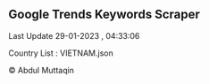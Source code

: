 

## Google Trends Keywords Scraper 
 
Last Update 29-01-2023 , 04:33:06

Country List :
VIETNAM.json



© Abdul Muttaqin 
